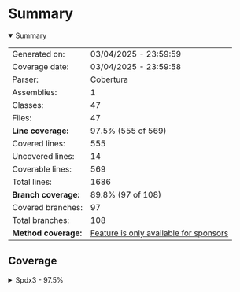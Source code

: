 # Summary
<details open><summary>Summary</summary>

|||
|:---|:---|
| Generated on: | 03/04/2025 - 23:59:59 |
| Coverage date: | 03/04/2025 - 23:59:58 |
| Parser: | Cobertura |
| Assemblies: | 1 |
| Classes: | 47 |
| Files: | 47 |
| **Line coverage:** | 97.5% (555 of 569) |
| Covered lines: | 555 |
| Uncovered lines: | 14 |
| Coverable lines: | 569 |
| Total lines: | 1686 |
| **Branch coverage:** | 89.8% (97 of 108) |
| Covered branches: | 97 |
| Total branches: | 108 |
| **Method coverage:** | [Feature is only available for sponsors](https://reportgenerator.io/pro) |

</details>

## Coverage
<details><summary>Spdx3 - 97.5%</summary>

|**Name**|**Line**|**Branch**|
|:---|---:|---:|
|**Spdx3**|**97.5%**|**89.8%**|
|Spdx3.Exceptions.Spdx3Exception|100%|100%|
|Spdx3.Exceptions.Spdx3ValidationException|100%||
|Spdx3.Model.BaseSpdxClass|100%|87.5%|
|Spdx3.Model.Core.Classes.Agent|100%||
|Spdx3.Model.Core.Classes.Annotation|100%||
|Spdx3.Model.Core.Classes.Artifact|100%||
|Spdx3.Model.Core.Classes.Bom|100%||
|Spdx3.Model.Core.Classes.Bundle|100%||
|Spdx3.Model.Core.Classes.CreationInfo|100%||
|Spdx3.Model.Core.Classes.DictionaryEntry|100%||
|Spdx3.Model.Core.Classes.Element|100%||
|Spdx3.Model.Core.Classes.ElementCollection|100%||
|Spdx3.Model.Core.Classes.ExternalIdentifier|100%||
|Spdx3.Model.Core.Classes.ExternalMap|100%||
|Spdx3.Model.Core.Classes.ExternalRef|100%||
|Spdx3.Model.Core.Classes.Hash|100%||
|Spdx3.Model.Core.Classes.IndividualElement|100%||
|Spdx3.Model.Core.Classes.IntegrityMethod|100%||
|Spdx3.Model.Core.Classes.LifecycleScopedRelationship|100%||
|Spdx3.Model.Core.Classes.NamespaceMap|100%||
|Spdx3.Model.Core.Classes.Organization|100%||
|Spdx3.Model.Core.Classes.PackageVerificationCode|100%||
|Spdx3.Model.Core.Classes.Person|100%||
|Spdx3.Model.Core.Classes.PositiveIntegerRange|95.4%|91.6%|
|Spdx3.Model.Core.Classes.Relationship|100%|100%|
|Spdx3.Model.Core.Classes.SoftwareAgent|100%||
|Spdx3.Model.Core.Classes.SpdxDocument|100%||
|Spdx3.Model.Core.Classes.Tool|100%||
|Spdx3.Model.Core.Individuals.NoAssertionElement|100%||
|Spdx3.Model.Core.Individuals.NoneElement|100%||
|Spdx3.Model.Core.Individuals.SpdxOrganization|100%||
|Spdx3.Model.Extension.Classes.CdxPropertiesExtension|100%|100%|
|Spdx3.Model.Extension.Classes.CdxPropertyEntry|100%||
|Spdx3.Model.Extension.Classes.Extension|100%||
|Spdx3.Model.SimpleLicensing.Classes.AnyLicenseInfo|100%||
|Spdx3.Model.SimpleLicensing.Classes.LicenseExpression|100%||
|Spdx3.Model.SimpleLicensing.Classes.SimpleLicensingText|100%||
|Spdx3.Model.Software.Classes.ContentIdentifier|100%||
|Spdx3.Model.Software.Classes.File|90.9%|83.3%|
|Spdx3.Model.Software.Classes.Package|100%||
|Spdx3.Model.Software.Classes.Sbom|100%||
|Spdx3.Model.Software.Classes.Snippet|85.7%|50%|
|Spdx3.Model.Software.Classes.SoftwareArtifact|100%||
|Spdx3.Serialization.SpdxObjectConverterFactory|100%||
|Spdx3.Serialization.SpdxObjectConvertor`1|94.6%|91.9%|
|Spdx3.Utility.SpdxIdFactory|100%||
|Spdx3.Utility.SpdxUtility|88.4%|75%|

</details>
